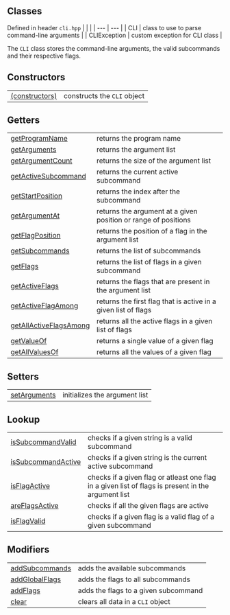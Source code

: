 ## Classes
Defined in header `cli.hpp`
| | |
| --- | --- |
| CLI | class to use to parse command-line arguments |
| CLIException | custom exception for CLI class |

The `CLI` class stores the command-line arguments, the valid subcommands and their respective flags. 

## Constructors
| | |
| --- | --- |
| [(constructors)](Constructors/constructors.md) | constructs the `CLI` object |

## Getters
| | |
| --- | --- |
| [getProgramName](Getters/getProgramName.md) | returns the program name |
| [getArguments](Getters/getArguments.md) | returns the argument list |
| [getArgumentCount](Getters/getArgumentCount.md) | returns the size of the argument list |
| [getActiveSubcommand](Getters/getActiveSubcommand.md) | returns the current active subcommand |
| [getStartPosition](Getters/getStartPosition.md) | returns the index after the subcommand |
| [getArgumentAt](Getters/getArgumentAt.md) | returns the argument at a given position or range of positions |
| [getFlagPosition](Getters/getFlagPosition.md) | returns the position of a flag in the argument list |
| [getSubcommands](Getters/getSubcommands.md) | returns the list of subcommands |
| [getFlags](Getters/getFlags.md) | returns the list of flags in a given subcommand
| [getActiveFlags](Getters/getActiveFlags.md) | returns the flags that are present in the argument list |
| [getActiveFlagAmong](Getters/getActiveFlagAmong.md) | returns the first flag that is active in a given list of flags |
| [getAllActiveFlagsAmong](Getters/getAllActiveFlagsAmong.md) | returns all the active flags in a given list of flags |
| [getValueOf](Getters/getValueOf.md) | returns a single value of a given flag |
| [getAllValuesOf](Getters/getAllValuesOf.md) | returns all the values of a given flag |

## Setters
| | |
| --- | --- |
| [setArguments](Setters/setArguments.md) | initializes the argument list |

## Lookup
| | |
| --- | --- |
| [isSubcommandValid](Lookup/isSubcommandValid.md) | checks if a given string is a valid subcommand |
| [isSubcommandActive](Lookup/isSubcommandActive.md) | checks if a given string is the current active subcommand |
| [isFlagActive](Lookup/isFlagActive.md) | checks if a given flag or atleast one flag in a given list of flags is present in the argument list |
| [areFlagsActive](Lookup/areFlagsActive.md) | checks if all the given flags are active |
| [isFlagValid](Lookup/isFlagValid.md) | checks if a given flag is a valid flag of a given subcommand |

## Modifiers
| | |
| --- | --- |
| [addSubcommands](Modifiers/addSubcommands.md) | adds the available subcommands |
| [addGlobalFlags](Modifiers/addGlobalFlags.md) | adds the flags to all subcommands |
| [addFlags](Modifiers/addFlags.md) | adds the flags to a given subcommand |
| [clear](Modifiers/clear.md) | clears all data in a `CLI` object |